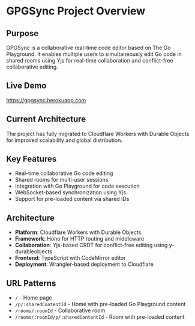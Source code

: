 # GPGSync Project Overview

## Purpose
GPGSync is a collaborative real-time code editor based on The Go Playground. It enables multiple users to simultaneously edit Go code in shared rooms using Yjs for real-time collaboration and conflict-free collaborative editing.

## Live Demo
https://gpgsync.herokuapp.com

## Current Architecture
The project has fully migrated to Cloudflare Workers with Durable Objects for improved scalability and global distribution.

## Key Features
- Real-time collaborative Go code editing
- Shared rooms for multi-user sessions
- Integration with Go Playground for code execution
- WebSocket-based synchronization using Yjs
- Support for pre-loaded content via shared IDs

## Architecture
- **Platform**: Cloudflare Workers with Durable Objects
- **Framework**: Hono for HTTP routing and middleware
- **Collaboration**: Yjs-based CRDT for conflict-free editing using y-durableobjects
- **Frontend**: TypeScript with CodeMirror editor
- **Deployment**: Wrangler-based deployment to Cloudflare

## URL Patterns
- `/` - Home page
- `/p/:sharedContentId` - Home with pre-loaded Go Playground content
- `/rooms/:roomId` - Collaborative room
- `/rooms/:roomId/p/:sharedContentId` - Room with pre-loaded content